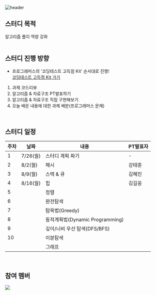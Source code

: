 ![header](https://capsule-render.vercel.app/api?type=waving&color=gradient&height=200&section=header&text=SSAFY6+ALGO+STUDY&fontSize=50&fontAlignY=40&fontAlign=35)

## 스터디 목적

알고리즘 풀이 역량 강화   
<br/>

## 스터디 진행 방향

* 프로그래머스의 '코딩테스트 고득점 Kit' 순서대로 진행!  
  <a href="https://programmers.co.kr/learn/challenges">코딩테스트 고득점 Kit 가기</a>

1. 과제 코드리뷰
2. 알고리즘 & 자료구조 PT발표하기
3. 알고리즘 & 자료구조 직접 구현해보기
4. 오늘 배운 내용에 대한 과제 배분(프로그래머스 문제)
<br/>

## 스터디 일정

| 주차 | 날짜     | 내용                            | PT발표자 |
| ---- | -------- | ------------------------------- | -------- |
| 1    | 7/26(월) | 스터디 계획 짜기                | -        |
| 2    | 8/2(월)  | 해시                            | 강태훈   |
| 3    | 8/9(월)  | 스택 & 큐                       | 김혜진   |
| 4    | 8/16(월) | 힙                              | 김길웅   |
| 5    |          | 정렬                            |          |
| 6    |          | 완전탐색                        |          |
| 7    |          | 탐욕법(Greedy)                  |          |
| 8    |          | 동적계획법(Dynamic Programming) |          |
| 9    |          | 깊이/너비 우선 탐색(DFS/BFS)    |          |
| 10   |          | 이분탐색                        |          |
|      |          | 그래프                          |          |
<br/>

## 참여 멤버
<a href="https://github.com/kgw012/SSAFY6_ALGO_STUDY/graphs/contributors">
  <img src="https://contrib.rocks/image?repo=kgw012/SSAFY6_ALGO_STUDY" />
</a>

